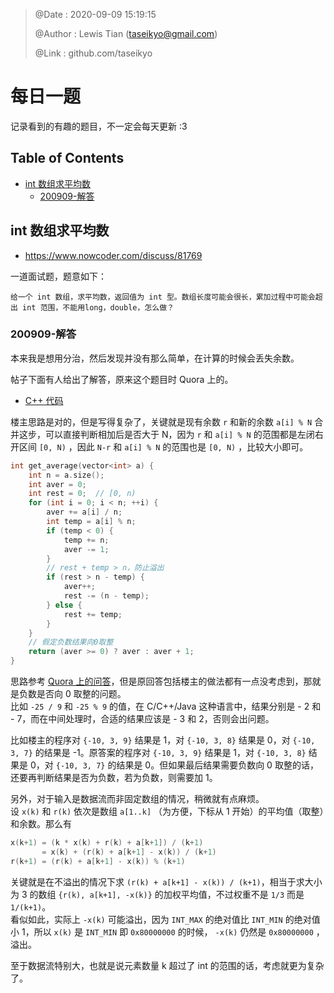 > @Date    : 2020-09-09 15:19:15
>
> @Author  : Lewis Tian (taseikyo@gmail.com)
>
> @Link    : github.com/taseikyo

# 每日一题

记录看到的有趣的题目，不一定会每天更新 :3

## Table of Contents

- [int 数组求平均数](#int-数组求平均数)
	- [200909-解答](#200909-解答)

## int 数组求平均数

- https://www.nowcoder.com/discuss/81769

一道面试题，题意如下：

```
给一个 int 数组，求平均数，返回值为 int 型。数组长度可能会很长，累加过程中可能会超出 int 范围，不能用long，double，怎么做？
```

### 200909-解答

本来我是想用分治，然后发现并没有那么简单，在计算的时候会丢失余数。

帖子下面有人给出了解答，原来这个题目时 Quora 上的。

- [C++ 代码](src/get_average.cpp)

楼主思路是对的，但是写得复杂了，关键就是现有余数 `r` 和新的余数 `a[i] % N` 合并这步，可以直接判断相加后是否大于 N，因为 `r` 和 `a[i] % N` 的范围都是左闭右开区间 `[0, N)` ，因此 `N-r` 和 `a[i] % N` 的范围也是 `[0, N)` ，比较大小即可。

```C
int get_average(vector<int> a) {
	int n = a.size();
	int aver = 0;
	int rest = 0;  // [0, n)
	for (int i = 0; i < n; ++i) {
		aver += a[i] / n;
		int temp = a[i] % n;
		if (temp < 0) {
			temp += n;
			aver -= 1;
		}
		// rest + temp > n，防止溢出
		if (rest > n - temp) {
			aver++;
			rest -= (n - temp);
		} else {
			rest += temp;
		}
	}
	// 假定负数结果向0取整
	return (aver >= 0) ? aver : aver + 1;
}
```

思路参考 [Quora 上的问答](https://www.quora.com/How-can-I-compute-the-average-of-a-large-array-of-integers-without-running-into-overflow)，但是原回答包括楼主的做法都有一点没考虑到，那就是负数是否向 0 取整的问题。  
比如 `-25 / 9` 和 `-25 % 9` 的值，在 C/C++/Java 这种语言中，结果分别是 - 2 和 - 7，而在中间处理时，合适的结果应该是 - 3 和 2，否则会出问题。

比如楼主的程序对 `{-10, 3, 9}` 结果是 1，对 `{-10, 3, 8}` 结果是 0，对 `{-10, 3, 7}` 的结果是 -1。原答案的程序对 `{-10, 3, 9}` 结果是 1，对 `{-10, 3, 8}` 结果是 0，对 `{-10, 3, 7}` 的结果是 0。但如果最后结果需要负数向 0 取整的话，还要再判断结果是否为负数，若为负数，则需要加 1。

另外，对于输入是数据流而非固定数组的情况，稍微就有点麻烦。  
设 `x(k)` 和 `r(k)` 依次是数组 `a[1..k]` （为方便，下标从 1 开始）的平均值（取整）和余数。那么有

```C
x(k+1) = (k * x(k) + r(k) + a[k+1]) / (k+1)
       = x(k) + (r(k) + a[k+1] - x(k)) / (k+1)
r(k+1) = (r(k) + a[k+1] - x(k)) % (k+1)
```

关键就是在不溢出的情况下求 `(r(k) + a[k+1] - x(k)) / (k+1)`，相当于求大小为 3 的数组 `{r(k), a[k+1], -x(k)}` 的加权平均值，不过权重不是 `1/3` 而是 `1/(k+1)`。  
看似如此，实际上 `-x(k)` 可能溢出，因为 `INT_MAX` 的绝对值比 `INT_MIN` 的绝对值小 1，所以 `x(k)` 是 `INT_MIN` 即 `0x80000000` 的时候， `-x(k)` 仍然是 `0x80000000` ，溢出。

至于数据流特别大，也就是说元素数量 k 超过了 int 的范围的话，考虑就更为复杂了。